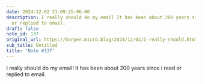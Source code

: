 ```yaml
---
date: 2024-12-02 21:09:25-06:00
description: I really should do my email It has been about 200 years since i read
  or replied to email.
draft: false
note_id: 137
original_url: https://harper.micro.blog/2024/12/02/i-really-should.html
sub_title: Untitled
title: 'Note #137'
---
```


I really should do my email! It has been about 200 years since i read or replied to email.